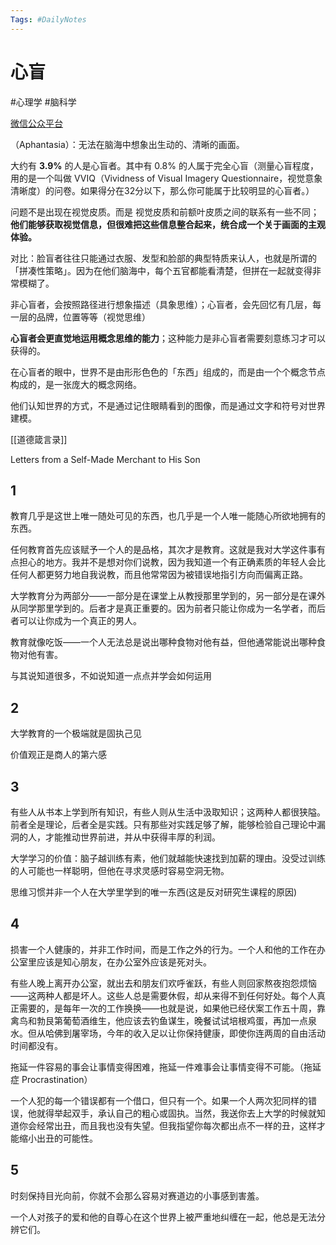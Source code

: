 ```yaml
---
Tags: #DailyNotes 
---
```


# 心盲

#心理学 #脑科学

[微信公众平台](https://mp.weixin.qq.com/s/Tzn1KeuEQBSnLuakSoalmQ)

（Aphantasia）：无法在脑海中想象出生动的、清晰的画面。

大约有 **3.9%** 的人是心盲者。其中有 0.8% 的人属于完全心盲（测量心盲程度，用的是一个叫做 VVIQ（Vividness of Visual Imagery Questionnaire，视觉意象清晰度）的问卷。如果得分在32分以下，那么你可能属于比较明显的心盲者。）


问题不是出现在视觉皮质。而是 视觉皮质和前额叶皮质之间的联系有一些不同；**他们能够获取视觉信息，但很难把这些信息整合起来，统合成一个关于画面的主观体验。**


对比：脸盲者往往只能通过衣服、发型和脸部的典型特质来认人，也就是所谓的「拼凑性策略」。因为在他们脑海中，每个五官都能看清楚，但拼在一起就变得非常模糊了。


非心盲者，会按照路径进行想象描述（具象思维）；心盲者，会先回忆有几层，每一层的品牌，位置等等（视觉思维）

**心盲者会更直觉地运用概念思维的能力**；这种能力是非心盲者需要刻意练习才可以获得的。


在心盲者的眼中，世界不是由形形色色的「东西」组成的，而是由一个个概念节点构成的，是一张庞大的概念网络。

他们认知世界的方式，不是通过记住眼睛看到的图像，而是通过文字和符号对世界建模。





[[道德箴言录]]


Letters from a Self-Made Merchant to His Son


## 1 

教育几乎是这世上唯一随处可见的东西，也几乎是一个人唯一能随心所欲地拥有的东西。

任何教育首先应该赋予一个人的是品格，其次才是教育。这就是我对大学这件事有点担心的地方。我并不是想对你们说教，因为我知道一个有正确素质的年轻人会比任何人都更努力地自我说教，而且他常常因为被错误地指引方向而偏离正路。

大学教育分为两部分——一部分是在课堂上从教授那里学到的，另一部分是在课外从同学那里学到的。后者才是真正重要的。因为前者只能让你成为一名学者，而后者可以让你成为一个真正的男人。

教育就像吃饭——一个人无法总是说出哪种食物对他有益，但他通常能说出哪种食物对他有害。

与其说知道很多，不如说知道一点点并学会如何运用


## 2

大学教育的一个极端就是固执己见

价值观正是商人的第六感

## 3

有些人从书本上学到所有知识，有些人则从生活中汲取知识；这两种人都很狭隘。前者全是理论，后者全是实践。只有那些对实践足够了解，能够检验自己理论中漏洞的人，才能推动世界前进，并从中获得丰厚的利润。

大学学习的价值：脑子越训练有素，他们就越能快速找到加薪的理由。没受过训练的人可能也一样聪明，但他在寻求灵感时容易空洞无物。

思维习惯并非一个人在大学里学到的唯一东西(这是反对研究生课程的原因)


## 4

损害一个人健康的，并非工作时间，而是工作之外的行为。一个人和他的工作在办公室里应该是知心朋友，在办公室外应该是死对头。

有些人晚上离开办公室，就出去和朋友们欢呼雀跃，有些人则回家熬夜抱怨烦恼——这两种人都是坏人。这些人总是需要休假，却从来得不到任何好处。每个人真正需要的，是每年一次的工作换换——也就是说，如果他已经伏案工作五十周，靠禽鸟和勃艮第葡萄酒维生，他应该去钓鱼谋生，晚餐试试培根鸡蛋，再加一点泉水。但从哈佛到屠宰场，今年的收入足以让你保持健康，即使你连两周的自由活动时间都没有。

拖延一件容易的事会让事情变得困难，拖延一件难事会让事情变得不可能。（拖延症 Procrastination）


一个人犯的每一个错误都有一个借口，但只有一个。如果一个人两次犯同样的错误，他就得举起双手，承认自己的粗心或固执。当然，我送你去上大学的时候就知道你会经常出丑，而且我也没有失望。但我指望你每次都出点不一样的丑，这样才能缩小出丑的可能性。


## 5


时刻保持目光向前，你就不会那么容易对赛道边的小事感到害羞。

一个人对孩子的爱和他的自尊心在这个世界上被严重地纠缠在一起，他总是无法分辨它们。







